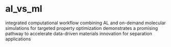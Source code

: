 # al_vs_ml
integrated computational workflow combining AL and on-demand molecular simulations for targeted property optimization demonstrates a promising pathway to accelerate data-driven materials innovation for separation applications
